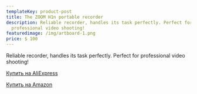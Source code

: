 ```yaml
---
templateKey: product-post
title: The ZOOM H1n portable recorder
description: Reliable recorder, handles its task perfectly. Perfect for
  professional video shooting!
featuredimage: /img/artboard-1.png
price: $ 100
---
```

Reliable recorder, handles its task perfectly. Perfect for professional video shooting!

<a href="http://shp.pub/69uzfi" target="_blank" rel="noreferrer">Купить на AliExpress</a>

<a href="https://amzn.to/3d5Pczx" target="_blank" rel="noreferrer">Купить на Amazon</a>